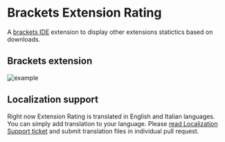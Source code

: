 # Brackets Extension Rating

A [brackets IDE](http://brackets.io) extension to display other extensions statictics based on downloads.

## Brackets extension

![example](http://content.screencast.com/users/dnbard/folders/Jing/media/01f17a72-717f-4a89-b88a-a4153664aede/2014-07-14_2314.png)

## Localization support

Right now Extension Rating is translated in English and Italian languages. You can simply add translation to your language. Please [read Localization Support ticket](https://github.com/dnbard/brackets-extension-rating/issues/3) and submit translation files in individual pull request.